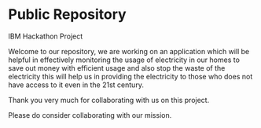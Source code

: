 # Public Repository
IBM Hackathon Project


Welcome to our repository, we are working on an application which will be helpful in effectively monitoring the usage of electricity in our homes to save out money with efficient usage and also stop the waste of the electricity this will help us in providing the electricity to those who does not have access to it even in the 21st century.

Thank you very much for collaborating with us on this project.

Please do consider collaborating with our mission.

